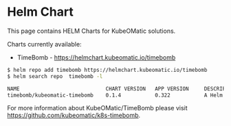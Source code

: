 # Helm Chart

This page contains HELM Charts for KubeOMatic solutions.

Charts currently available:

* TimeBomb - https://helmchart.kubeomatic.io/timebomb

```bash
$ helm repo add timebomb https://helmchart.kubeomatic.io/timebomb
$ helm search repo  timebomb -l

NAME                            CHART VERSION   APP VERSION     DESCRIPTION                                       
timebomb/kubeomatic-timebomb    0.1.4           0.322           A Helm chart for the timebomb solution for Kube...

```

For more information about KubeOMatic/TimeBomb please visit https://github.com/kubeomatic/k8s-timebomb.
